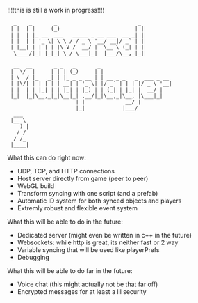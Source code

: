 !!!!this is still a work in progress!!!!

```
  _    _       _                          _ 
 | |  | |     (_)                        | |
 | |  | |_ __  ___   _____ _ __ ___  __ _| |
 | |  | | '_ \| \ \ / / _ \ '__/ __|/ _` | |
 | |__| | | | | |\ V /  __/ |  \__ \ (_| | |
  \____/|_| |_|_| \_/ \___|_|  |___/\__,_|_|                       

  __  __       _ _   _       _                       
 |  \/  |     | | | (_)     | |                      
 | \  / |_   _| | |_ _ _ __ | | __ _ _   _  ___ _ __ 
 | |\/| | | | | | __| | '_ \| |/ _` | | | |/ _ \ '__|
 | |  | | |_| | | |_| | |_) | | (_| | |_| |  __/ |   
 |_|  |_|\__,_|_|\__|_| .__/|_|\__,_|\__, |\___|_|   
                      | |             __/ |          
                      |_|            |___/          
  ___
 |__ \ 
    ) |
   / / 
  / /_ 
 |____|
```
       
       

What this can do right now:
- UDP, TCP, and HTTP connections
- Host server directly from game (peer to peer)
- WebGL build
- Transform syncing with one script (and a prefab)
- Automatic ID system for both synced objects and players
- Extremly robust and flexible event system

What this will be able to do in the future:
- Dedicated server (might even be written in c++ in the future)
- Websockets: while http is great, its neither fast or 2 way
- Variable syncing that will be used like playerPrefs
- Debugging

What this will be able to do far in the future:
- Voice chat (this might actually not be that far off)
- Encrypted messages for at least a lil security
